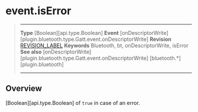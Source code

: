 # event.isError

> --------------------- ------------------------------------------------------------------------------------------
> __Type__              [Boolean][api.type.Boolean]
> __Event__             [onDescriptorWrite][plugin.bluetooth.type.Gatt.event.onDescriptorWrite]
> __Revision__          [REVISION_LABEL](REVISION_URL)
> __Keywords__          Bluetooth, bt, onDescriptorWrite, isError
> __See also__          [onDescriptorWrite][plugin.bluetooth.type.Gatt.event.onDescriptorWrite]
>						[bluetooth.*][plugin.bluetooth]
> --------------------- ------------------------------------------------------------------------------------------

## Overview

[Boolean][api.type.Boolean] of `true` in case of an error.